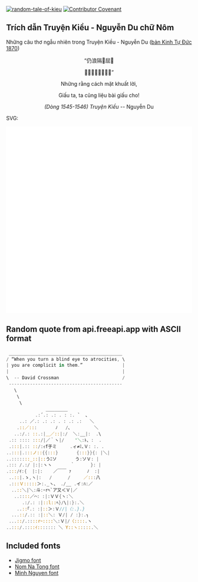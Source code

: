 [![random-tale-of-kieu](https://github.com/huuquyet/random-tale-of-kieu/actions/workflows/random-tale-of-kieu.yml/badge.svg)](https://github.com/huuquyet/random-tale-of-kieu/actions/workflows/random-tale-of-kieu.yml)
[![Contributor Covenant](https://img.shields.io/badge/Contributor%20Covenant-2.1-4baaaa.svg)](.github/CODE_OF_CONDUCT.md "Contributor Covenant 2.1")

## Trích dẫn Truyện Kiều - Nguyễn Du chữ Nôm

Những câu thơ ngẫu nhiên trong Truyện Kiều - Nguyễn Du ([bản Kinh Tự Đức 1870](https://vi.wikisource.org/wiki/Truy%E1%BB%87n_Ki%E1%BB%81u_(b%E1%BA%A3n_Kinh_T%E1%BB%B1_%C4%90%E1%BB%A9c_1870)))

<div align="center">
<!-- START_KIEU -->
      <p class="nom">“仍浪隔󰘚屈𠳒</p>
      <p class="nom">𨁪些些拱料排𨁪朱”</p>
      <p class="quocngu">Những rằng cách mặt khuất lời,</p>
      <p class="quocngu">Giấu ta, ta cũng liệu bài giấu cho!</p>
      <p class="author"><i>(Dòng 1545-1546) Truyện Kiều</i> -- Nguyễn Du</p>
<!-- END_KIEU -->
</div>

SVG:

<div align="center">
  <img src="./assets/random-kieu.svg" alt="The Tale of Kieu - Nguyen Du">
</div>

## Random quote from api.freeapi.app with ASCII format

<!-- START_QUOTE -->
```rust
 ___________________________________________
/ “When you turn a blind eye to atrocities, \
| you are complicit in them.”               |
|                                           |
\  -- David Crossman                        /
 -------------------------------------------
   \
    \
     \
               ＿＿＿＿＿
           .:´.: .: . : :. `  、
     ..: ／.: .: .: . : .: .:   ＼
    .::／:::       ﾉ   /､         ＼
   ..:/.: ::.:|＿／::|:/  ＼:__|:  .\
 .:: :::: :::/|／｀ヽ|/    '＼:ﾄ、:  .
 .:::|.:: ::/:ｨf于ミ     .ィ≠ﾐ､Ｖ: :. .
..:::|.:::ノ::{{:::}       {:::}}{: |＼|
..:::::::_::|::うﾆソ       う:ソＶ: |
.::: /.:/ |:|:ヽヽ       ｀      }: |
.:::/ｲ:{  |:|:    ／￣￣ ｧ      ﾉ  :|
 ..::|.ゝ,ヽ|:   /      /     ／:::八
 .:::Ｖ:::::＞:._ヽ、 ./__ .イ:ﾊ:／
  ..::＼|＼:斗:ｰrﾍ`ア又＜Ｖ|／
   ..::::／⌒: :|:ＶＶ{ヽ:＼
      .:/.: :|::l::ﾍ}/\|:}:.＼
    ..::｢.: :|::＞:Ｖ//|〈:.}.}
  ...::/.:: :|::＼: Ｖ/| / :}:.┐
 ...::/.::::rｰ::::＼:Ｖ|/〈::::.ヽ
..:::/.::::ｲ::::::: ＼ Y::ヽ:::::.＼ 
```
<!-- END_QUOTE -->

## Included fonts

- [Jigmo font](https://github.com/kamichikoichi/jigmo)
- [Nom Na Tong font](https://github.com/nomfoundation/font)
- [Minh Nguyen font](https://github.com/TKYKmori/Minh-Nguyen)
